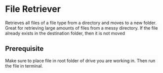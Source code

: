 # File Retriever
Retrieves all files of a file type from a directory and moves to a new folder. Great for retrieving large amounts of files from a messy directory. If the file already exists in the destination folder, then it is not moved 

## Prerequisite
Make sure to place file in root folder of drive you are working in. Then run the file in terminal.
